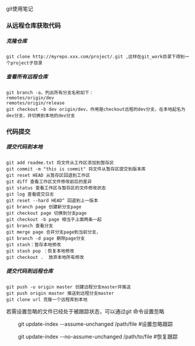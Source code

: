 git使用笔记

###  从远程仓库获取代码
##### 克隆仓库
```
git clone http://myrepo.xxx.com/project/.git ,这样在git_work目录下得到一个project子目录
```

##### 查看所有远程仓库
```
git branch -a，列出所有分支名称如下：
remotes/origin/dev
remotes/origin/release
git checkout -b dev origin/dev，作用是checkout远程的dev分支，在本地起名为dev分支，并切换到本地的dev分支
```

###  代码提交
#####  提交代码到本地
```
git add readme.txt 将文件从工作区添加到暂存区
git commit -m "this is commit" 将文件从暂存区提交到版本库
git reset HEAD 从暂存区回退到工作区
git diff 查看工作区文件修改前后的差异
git status 查看工作区与暂存区的文件修改状态
git log 查看提交日志
git reset --hard HEAD^ 回退到上一版本
git branch page 创建新分支page
git checkout page 切换到分支page
git checkout -b page 相当于上面两条一起
git branch 查看分支
git merge page 合并分支page到当前分支，
git branch -d page 删除page分支
git stash：暂存本地修改
git stash pop ：恢复本地修改
git checkout .  放弃本地所有修改

```
#####  提交代码到远程仓库
```
git push -u origin master 创建远程分支master并推送
git push origin master 推送到远程分支master
git clone url 克隆一个远程库到本地
```

若需设置忽略的文件已经处于被跟踪状态，可以通过git 命令设置忽略

　　 git update-index --assume-unchanged /path/file #设置忽略跟踪

　　 git update-index --no-assume-unchanged /path/to/file  #恢复跟踪
　　 


